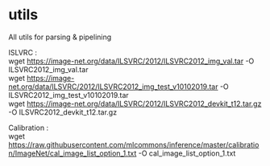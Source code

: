 # utils
All utils for parsing &amp; pipelining

ISLVRC : <br>
wget https://image-net.org/data/ILSVRC/2012/ILSVRC2012_img_val.tar -O ILSVRC2012_img_val.tar <br>
wget https://image-net.org/data/ILSVRC/2012/ILSVRC2012_img_test_v10102019.tar -O ILSVRC2012_img_test_v10102019.tar <br>
wget https://image-net.org/data/ILSVRC/2012/ILSVRC2012_devkit_t12.tar.gz -O ILSVRC2012_devkit_t12.tar.gz <br>

Calibration : <br>
wget https://raw.githubusercontent.com/mlcommons/inference/master/calibration/ImageNet/cal_image_list_option_1.txt -O cal_image_list_option_1.txt
